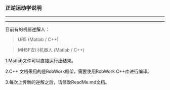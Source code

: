 ### 正逆运动学说明
***
---
目前有的机器逆解人：
> UR5 (Matlab / C++)
  
> MH5F安川机器人  (Matlab / C++)

1.Matlab文件可以直接运行出结果。

2.C++ 文档采用的是RobWork框架，需要使用RobWork C++库进行编译。

3.每次上传新的逆解之后，请修改ReadMe.md文档。
